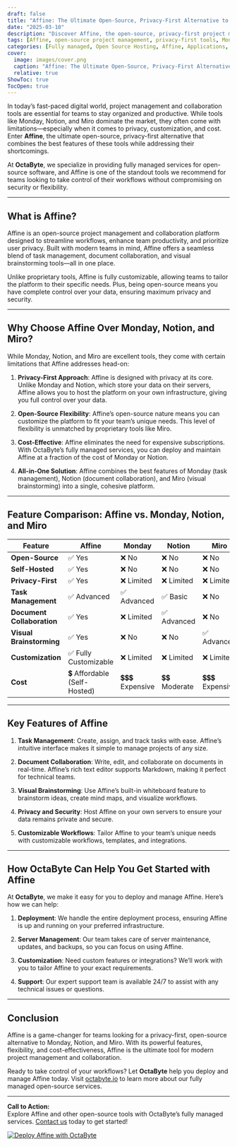 ```yaml
---
draft: false
title: "Affine: The Ultimate Open-Source, Privacy-First Alternative to Monday, Notion, and Miro"
date: "2025-03-10"
description: "Discover Affine, the open-source, privacy-first project management and collaboration tool that rivals Monday, Notion, and Miro. Learn why Affine is the perfect choice for teams seeking flexibility, security, and customization."
tags: [Affine, open-source project management, privacy-first tools, Monday alternative, Notion alternative, Miro alternative, open-source collaboration tools, managed open-source services, OctaByte, octabyteio]
categories: [Fully managed, Open Source Hosting, Affine, Applications, Note Taking]
cover:
  image: images/cover.png
  caption: "Affine: The Ultimate Open-Source, Privacy-First Alternative to Monday, Notion, and Miro"
  relative: true
ShowToc: true
TocOpen: true
---
```



In today’s fast-paced digital world, project management and collaboration tools are essential for teams to stay organized and productive. While tools like Monday, Notion, and Miro dominate the market, they often come with limitations—especially when it comes to privacy, customization, and cost. Enter **Affine**, the ultimate open-source, privacy-first alternative that combines the best features of these tools while addressing their shortcomings.

At **OctaByte**, we specialize in providing fully managed services for open-source software, and Affine is one of the standout tools we recommend for teams looking to take control of their workflows without compromising on security or flexibility.

---

## What is Affine?

Affine is an open-source project management and collaboration platform designed to streamline workflows, enhance team productivity, and prioritize user privacy. Built with modern teams in mind, Affine offers a seamless blend of task management, document collaboration, and visual brainstorming tools—all in one place.

Unlike proprietary tools, Affine is fully customizable, allowing teams to tailor the platform to their specific needs. Plus, being open-source means you have complete control over your data, ensuring maximum privacy and security.

---

## Why Choose Affine Over Monday, Notion, and Miro?

While Monday, Notion, and Miro are excellent tools, they come with certain limitations that Affine addresses head-on:

1. **Privacy-First Approach**: Affine is designed with privacy at its core. Unlike Monday and Notion, which store your data on their servers, Affine allows you to host the platform on your own infrastructure, giving you full control over your data.

2. **Open-Source Flexibility**: Affine’s open-source nature means you can customize the platform to fit your team’s unique needs. This level of flexibility is unmatched by proprietary tools like Miro.

3. **Cost-Effective**: Affine eliminates the need for expensive subscriptions. With OctaByte’s fully managed services, you can deploy and maintain Affine at a fraction of the cost of Monday or Notion.

4. **All-in-One Solution**: Affine combines the best features of Monday (task management), Notion (document collaboration), and Miro (visual brainstorming) into a single, cohesive platform.

---

## Feature Comparison: Affine vs. Monday, Notion, and Miro

| Feature                | Affine                     | Monday                     | Notion                     | Miro                       |
|------------------------|----------------------------|----------------------------|----------------------------|----------------------------|
| **Open-Source**        | ✅ Yes                     | ❌ No                       | ❌ No                       | ❌ No                       |
| **Self-Hosted**        | ✅ Yes                     | ❌ No                       | ❌ No                       | ❌ No                       |
| **Privacy-First**      | ✅ Yes                     | ❌ Limited                  | ❌ Limited                  | ❌ Limited                  |
| **Task Management**    | ✅ Advanced                | ✅ Advanced                | ✅ Basic                    | ❌ No                       |
| **Document Collaboration** | ✅ Yes                     | ❌ Limited                  | ✅ Advanced                | ❌ No                       |
| **Visual Brainstorming** | ✅ Yes                     | ❌ No                       | ❌ No                       | ✅ Advanced                |
| **Customization**      | ✅ Fully Customizable      | ❌ Limited                  | ❌ Limited                  | ❌ Limited                  |
| **Cost**               | 💲 Affordable (Self-Hosted)| 💲💲💲 Expensive            | 💲💲 Moderate               | 💲💲💲 Expensive            |

---

## Key Features of Affine

1. **Task Management**: Create, assign, and track tasks with ease. Affine’s intuitive interface makes it simple to manage projects of any size.

2. **Document Collaboration**: Write, edit, and collaborate on documents in real-time. Affine’s rich text editor supports Markdown, making it perfect for technical teams.

3. **Visual Brainstorming**: Use Affine’s built-in whiteboard feature to brainstorm ideas, create mind maps, and visualize workflows.

4. **Privacy and Security**: Host Affine on your own servers to ensure your data remains private and secure.

5. **Customizable Workflows**: Tailor Affine to your team’s unique needs with customizable workflows, templates, and integrations.

---

## How OctaByte Can Help You Get Started with Affine

At **OctaByte**, we make it easy for you to deploy and manage Affine. Here’s how we can help:

1. **Deployment**: We handle the entire deployment process, ensuring Affine is up and running on your preferred infrastructure.

2. **Server Management**: Our team takes care of server maintenance, updates, and backups, so you can focus on using Affine.

3. **Customization**: Need custom features or integrations? We’ll work with you to tailor Affine to your exact requirements.

4. **Support**: Our expert support team is available 24/7 to assist with any technical issues or questions.

---

## Conclusion

Affine is a game-changer for teams looking for a privacy-first, open-source alternative to Monday, Notion, and Miro. With its powerful features, flexibility, and cost-effectiveness, Affine is the ultimate tool for modern project management and collaboration.

Ready to take control of your workflows? Let **OctaByte** help you deploy and manage Affine today. Visit [octabyte.io](https://octabyte.io) to learn more about our fully managed open-source services.

---

**Call to Action:**  
Explore Affine and other open-source tools with OctaByte’s fully managed services. [Contact us](https://octabyte.io/contact) today to get started!

[![Deploy Affine with OctaByte](/images/deploy-on-octabyte.png)](https://octabyte.io/fully-managed-open-source-services/applications/note-taking/affine)